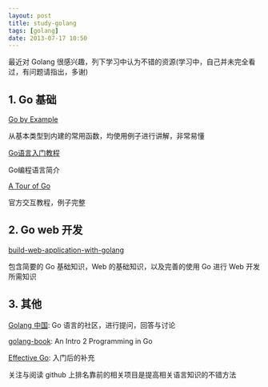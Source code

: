 ```yaml
---
layout: post
title: study-golang
tags: [golang]
date: 2013-07-17 10:50
---
```


最近对 Golang 很感兴趣，列下学习中认为不错的资源(学习中，自己并未完全看过，有问题请指出，多谢)

## 1. Go 基础

[Go by Example](https://gobyexample.com) 

从基本类型到内建的常用函数，均使用例子进行讲解，非常易懂

[Go语言入门教程](https://code.google.com/p/golang-china/wiki/go_tutorial)

Go编程语言简介

[A Tour of Go](http://tour.golang.tc/) 

官方交互教程，例子完整

## 2. Go web 开发

[build-web-application-with-golang](https://github.com/astaxie/build-web-application-with-golang/blob/master/ebook/preface.md)

包含简要的 Go 基础知识，Web 的基础知识，以及完善的使用 Go 进行 Web 开发所需知识

## 3. 其他

[Golang 中国](http://www.golang.tc/): Go 语言的社区，进行提问，回答与讨论

[golang-book](http://www.golang-book.com/): An Intro 2 Programming in Go

[Effective Go](https://code.google.com/p/golang-china/wiki/effective_go): 入门后的补充

关注与阅读 github 上排名靠前的相关项目是提高相关语言知识的不错方法